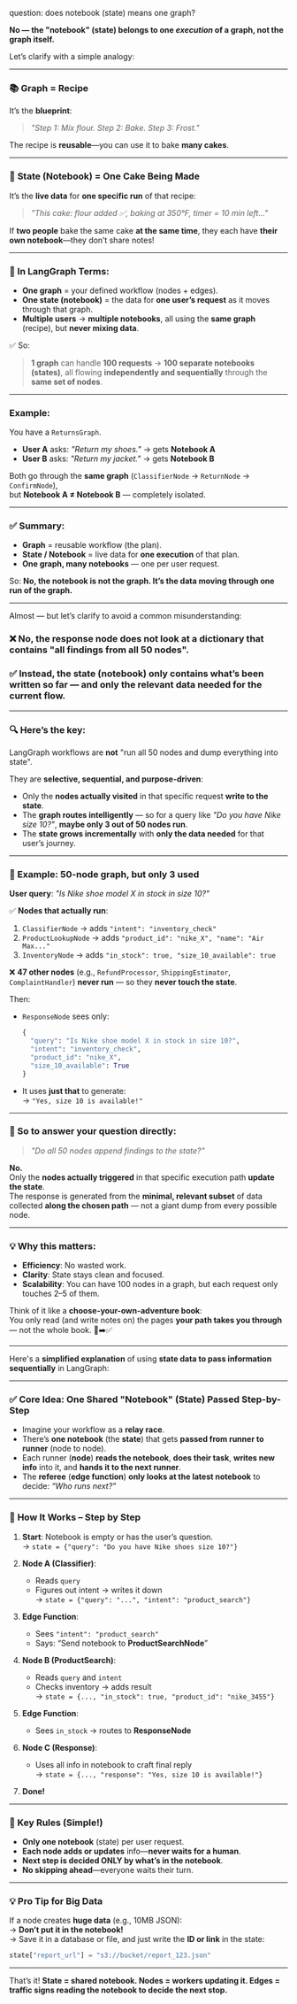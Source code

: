 question: does notebook (state) means one graph?

**No — the "notebook" (state) belongs to one *execution* of a graph, not the graph itself.**

Let’s clarify with a simple analogy:

---

### 📚 **Graph = Recipe**  
It’s the **blueprint**:  
> *"Step 1: Mix flour. Step 2: Bake. Step 3: Frost."*

The recipe is **reusable**—you can use it to bake **many cakes**.

---

### 📒 **State (Notebook) = One Cake Being Made**  
It’s the **live data** for **one specific run** of that recipe:  
> *"This cake: flour added ✅, baking at 350°F, timer = 10 min left..."*

If **two people** bake the same cake **at the same time**, they each have **their own notebook**—they don’t share notes!

---

### 🔁 In LangGraph Terms:
- **One graph** = your defined workflow (nodes + edges).
- **One state (notebook)** = the data for **one user’s request** as it moves through that graph.
- **Multiple users** → **multiple notebooks**, all using the **same graph** (recipe), but **never mixing data**.

✅ So:  
> **1 graph** can handle **100 requests** → **100 separate notebooks (states)**, all flowing **independently and sequentially** through the **same set of nodes**.

---

### Example:
You have a `ReturnsGraph`.

- **User A** asks: *"Return my shoes."* → gets **Notebook A**  
- **User B** asks: *"Return my jacket."* → gets **Notebook B**

Both go through the **same graph** (`ClassifierNode` → `ReturnNode` → `ConfirmNode`),  
but **Notebook A ≠ Notebook B** — completely isolated.

---

### ✅ Summary:
- **Graph** = reusable workflow (the plan).
- **State / Notebook** = live data for **one execution** of that plan.
- **One graph, many notebooks** — one per user request.

So: **No, the notebook is not the graph. It’s the data moving through one run of the graph.**

---

Almost — but let’s clarify to avoid a common misunderstanding:

### ❌ **No**, the response node does **not** look at a dictionary that contains "all findings from all 50 nodes".

### ✅ **Instead**, the **state (notebook)** only contains **what’s been written so far** — and **only the relevant data needed** for the current flow.

---

### 🔍 Here’s the key:

LangGraph workflows are **not** "run all 50 nodes and dump everything into state".

They are **selective, sequential, and purpose-driven**:

- Only the **nodes actually visited** in that specific request **write to the state**.
- The **graph routes intelligently** — so for a query like *"Do you have Nike size 10?"*, **maybe only 3 out of 50 nodes run**.
- The **state grows incrementally** with **only the data needed** for that user’s journey.

---

### 🧠 Example: 50-node graph, but only 3 used

**User query**: *"Is Nike shoe model X in stock in size 10?"*

✅ **Nodes that actually run**:
1. `ClassifierNode` → adds `"intent": "inventory_check"`
2. `ProductLookupNode` → adds `"product_id": "nike_X", "name": "Air Max..."`
3. `InventoryNode` → adds `"in_stock": true, "size_10_available": true`

❌ **47 other nodes** (e.g., `RefundProcessor`, `ShippingEstimator`, `ComplaintHandler`) **never run** — so they **never touch the state**.

Then:
- `ResponseNode` sees only:
  ```python
  {
    "query": "Is Nike shoe model X in stock in size 10?",
    "intent": "inventory_check",
    "product_id": "nike_X",
    "size_10_available": True
  }
  ```
- It uses **just that** to generate:  
  → `"Yes, size 10 is available!"`

---

### 📌 So to answer your question directly:

> *"Do all 50 nodes append findings to the state?"*

**No.**  
Only the **nodes actually triggered** in that specific execution path **update the state**.  
The response is generated from the **minimal, relevant subset** of data collected **along the chosen path** — not a giant dump from every possible node.

---

### 💡 Why this matters:
- **Efficiency**: No wasted work.
- **Clarity**: State stays clean and focused.
- **Scalability**: You can have 100 nodes in a graph, but each request only touches 2–5 of them.

Think of it like a **choose-your-own-adventure book**:  
You only read (and write notes on) the pages **your path takes you through** — not the whole book. 📘➡️✅


---

Here's a **simplified explanation** of using **state data to pass information sequentially** in LangGraph:

---

### ✅ **Core Idea: One Shared "Notebook" (State) Passed Step-by-Step**

- Imagine your workflow as a **relay race**.
- There’s **one notebook** (the **state**) that gets **passed from runner to runner** (node to node).
- Each runner (**node**) **reads the notebook**, **does their task**, **writes new info** into it, and **hands it to the next runner**.
- The **referee** (**edge function**) **only looks at the latest notebook** to decide: *“Who runs next?”*

---

### 🔁 **How It Works – Step by Step**

1. **Start**: Notebook is empty or has the user’s question.  
   → `state = {"query": "Do you have Nike shoes size 10?"}`

2. **Node A (Classifier)**:  
   - Reads `query`  
   - Figures out intent → writes it down  
   → `state = {"query": "...", "intent": "product_search"}`

3. **Edge Function**:  
   - Sees `"intent": "product_search"`  
   - Says: “Send notebook to **ProductSearchNode**”

4. **Node B (ProductSearch)**:  
   - Reads `query` and `intent`  
   - Checks inventory → adds result  
   → `state = {..., "in_stock": true, "product_id": "nike_3455"}`

5. **Edge Function**:  
   - Sees `in_stock` → routes to **ResponseNode**

6. **Node C (Response)**:  
   - Uses all info in notebook to craft final reply  
   → `state = {..., "response": "Yes, size 10 is available!"}`

7. **Done!**

---

### 📌 Key Rules (Simple!)

- **Only one notebook** (state) per user request.
- **Each node adds or updates** info—**never waits for a human**.
- **Next step is decided ONLY by what’s in the notebook**.
- **No skipping ahead**—everyone waits their turn.

---

### 💡 Pro Tip for Big Data
If a node creates **huge data** (e.g., 10MB JSON):  
→ **Don’t put it in the notebook!**  
→ Save it in a database or file, and just write the **ID or link** in the state:  
```python
state["report_url"] = "s3://bucket/report_123.json"
```

---

That’s it! **State = shared notebook. Nodes = workers updating it. Edges = traffic signs reading the notebook to decide the next stop.**
